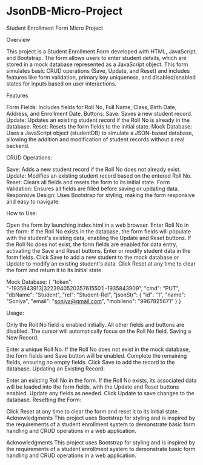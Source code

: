 # JsonDB-Micro-Project

Student Enrollment Form Micro Project

Overview

This project is a Student Enrollment Form developed with HTML, JavaScript, and Bootstrap. The form allows users to enter student details, which are stored in a mock database represented as a JavaScript object. This form simulates basic CRUD operations (Save, Update, and Reset) and includes features like form validation, primary key uniqueness, and disabled/enabled states for inputs based on user interactions.

Features

Form Fields: Includes fields for Roll No, Full Name, Class, Birth Date, Address, and Enrollment Date.
Buttons:
Save: Saves a new student record.
Update: Updates an existing student record if the Roll No is already in the database.
Reset: Resets the form fields to the initial state.
Mock Database: Uses a JavaScript object (studentDB) to simulate a JSON-based database, allowing the addition and modification of student records without a real backend.

CRUD Operations:

Save: Adds a new student record if the Roll No does not already exist.
Update: Modifies an existing student record based on the entered Roll No.
Reset: Clears all fields and resets the form to its initial state.
Form Validation: Ensures all fields are filled before saving or updating data.
Responsive Design: Uses Bootstrap for styling, making the form responsive and easy to navigate.

How to Use:

Open the form by launching index.html in a web browser.
Enter Roll No in the form:
If the Roll No exists in the database, the form fields will populate with the student's existing data, enabling the Update and Reset buttons.
If the Roll No does not exist, the form fields are enabled for data entry, activating the Save and Reset buttons.
Enter or modify student data in the form fields.
Click Save to add a new student to the mock database or Update to modify an existing student's data.
Click Reset at any time to clear the form and return it to its initial state.

Mock Database:
{
    "token": "-1935843913|3223940520357615501|-1935843909",
    "cmd": "PUT",
    "dbName": "Student",
    "rel": "Student-Rel",
    "jsonStr": {
        "id": "1",
        "name": "Soniya",
        "email": "soniya@gmail.com",
        "mobileno": "9967825671"
    }
}

Usage:

Only the Roll No field is enabled initially. All other fields and buttons are disabled.
The cursor will automatically focus on the Roll No field.
Saving a New Record:

Enter a unique Roll No.
If the Roll No does not exist in the mock database, the form fields and Save button will be enabled.
Complete the remaining fields, ensuring no empty fields.
Click Save to add the record to the database.
Updating an Existing Record:

Enter an existing Roll No in the form.
If the Roll No exists, its associated data will be loaded into the form fields, with the Update and Reset buttons enabled.
Update any fields as needed.
Click Update to save changes to the database.
Resetting the Form:

Click Reset at any time to clear the form and reset it to its initial state.
Acknowledgments
This project uses Bootstrap for styling and is inspired by the requirements of a student enrollment system to demonstrate basic form handling and CRUD operations in a web application.

Acknowledgments
This project uses Bootstrap for styling and is inspired by the requirements of a student enrollment system to demonstrate basic form handling and CRUD operations in a web application.

